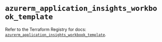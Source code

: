 # `azurerm_application_insights_workbook_template`

Refer to the Terraform Registry for docs: [`azurerm_application_insights_workbook_template`](https://registry.terraform.io/providers/hashicorp/azurerm/3.94.0/docs/resources/application_insights_workbook_template).
